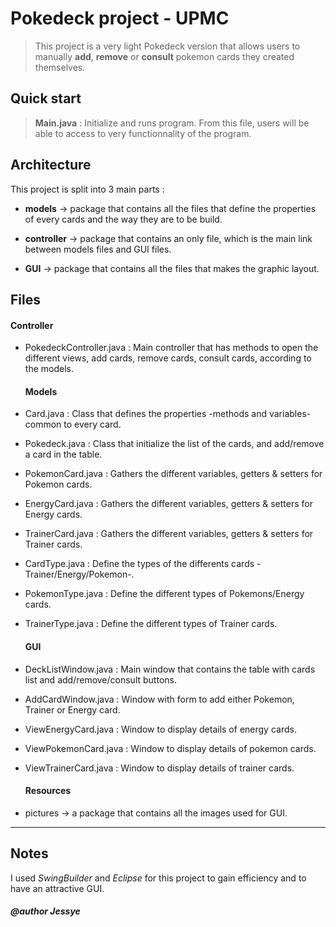 # Pokedeck project - UPMC

> This project is a very light Pokedeck version that allows users to manually **add**, **remove** or **consult** pokemon cards they created themselves.


## Quick start

> **Main.java** : Initialize and runs program.
> From this file, users will be able to access to very functionnality of the program.


## Architecture

This project is split into 3 main parts :

* **models** -> package that contains all the files that define the properties of every cards and the way they are to be build.

* **controller** -> package that contains an only file, which is the main link between models files and GUI files.

* **GUI** -> package that contains all the files that makes the graphic layout.

## Files
  #### Controller
* PokedeckController.java : Main controller that has methods to open the different views, add cards, remove cards, consult cards, according to the models.

  #### Models
* Card.java : Class that defines the properties -methods and variables- common to every card.

* Pokedeck.java : Class that initialize the list of the cards, and add/remove a card in the table.

* PokemonCard.java : Gathers the different variables, getters & setters for Pokemon cards.

* EnergyCard.java : Gathers the different variables, getters & setters for Energy cards.

* TrainerCard.java : Gathers the different variables, getters & setters for Trainer cards.

* CardType.java : Define the types of the differents cards -Trainer/Energy/Pokemon-.

* PokemonType.java : Define the different types of Pokemons/Energy cards.

* TrainerType.java : Define the different types of Trainer cards.

  #### GUI
* DeckListWindow.java : Main window that contains the table with cards list and add/remove/consult buttons.

* AddCardWindow.java : Window with form to add either Pokemon, Trainer or Energy card.

* ViewEnergyCard.java : Window to display details of energy cards.

* ViewPokemonCard.java : Window to display details of pokemon cards.

* ViewTrainerCard.java : Window to display details of trainer cards.

  #### Resources
* pictures -> a package that contains all the images used for GUI.

------------------------------------

## Notes

I used *SwingBuilder* and *Eclipse* for this project to gain efficiency and to have an attractive GUI.

##### @author Jessye
